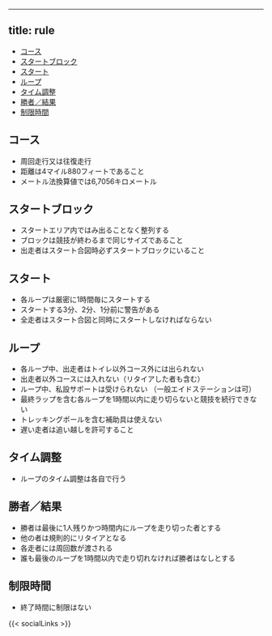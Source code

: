 

---
title: rule
---

- [コース](#コース)
- [スタートブロック](#スタートブロック)
- [スタート](#スタート)
- [ループ](#ループ)
- [タイム調整](#タイム調整)
- [勝者／結果](#勝者結果)
- [制限時間](#制限時間)

コース
---
* 周回走行又は往復走行
* 距離は4マイル880フィートであること
* メートル法換算値では6,7056キロメートル


スタートブロック
---
* スタートエリア内ではみ出ることなく整列する
* ブロックは競技が終わるまで同じサイズであること
* 出走者はスタート合図時必ずスタートブロックにいること

スタート
---
* 各ループは厳密に1時間毎にスタートする
* スタートする3分、2分、1分前に警告がある
* 全走者はスタート合図と同時にスタートしなければならない


ループ
---

* 各ループ中、出走者はトイレ以外コース外には出られない
* 出走者以外コースには入れない（リタイアした者も含む）
* ループ中、私設サポートは受けられない （一般エイドステーションは可）
* 最終ラップを含む各ループを1時間以内に走り切らないと競技を続行できない
* トレッキングポールを含む補助具は使えない
* 遅い走者は追い越しを許可すること


タイム調整
---

 * ループのタイム調整は各自で行う


勝者／結果
---

* 勝者は最後に1人残りかつ時間内にループを走り切った者とする
* 他の者は規則的にリタイアとなる
* 各走者には周回数が渡される
* 誰も最後のループを1時間以内で走り切れなければ勝者はなしとする


制限時間
---
  * 終了時間に制限はない


{{< socialLinks >}}
